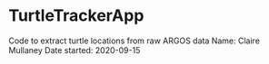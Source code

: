 # TurtleTrackerApp
Code to extract turtle locations from raw ARGOS data
Name: Claire Mullaney
Date started: 2020-09-15
